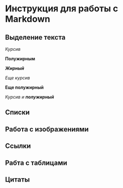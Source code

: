 # Инструкция для работы с Markdown

##  Выделение текста 

*Курсив*

**Полужирным**

***Жирный***

_Еще курсив_

**Еще полужирный**

_Курсив и **полужирный**_

## Списки

## Работа с изображениями

## Ссылки

## Рабта с таблицами

## Цитаты
